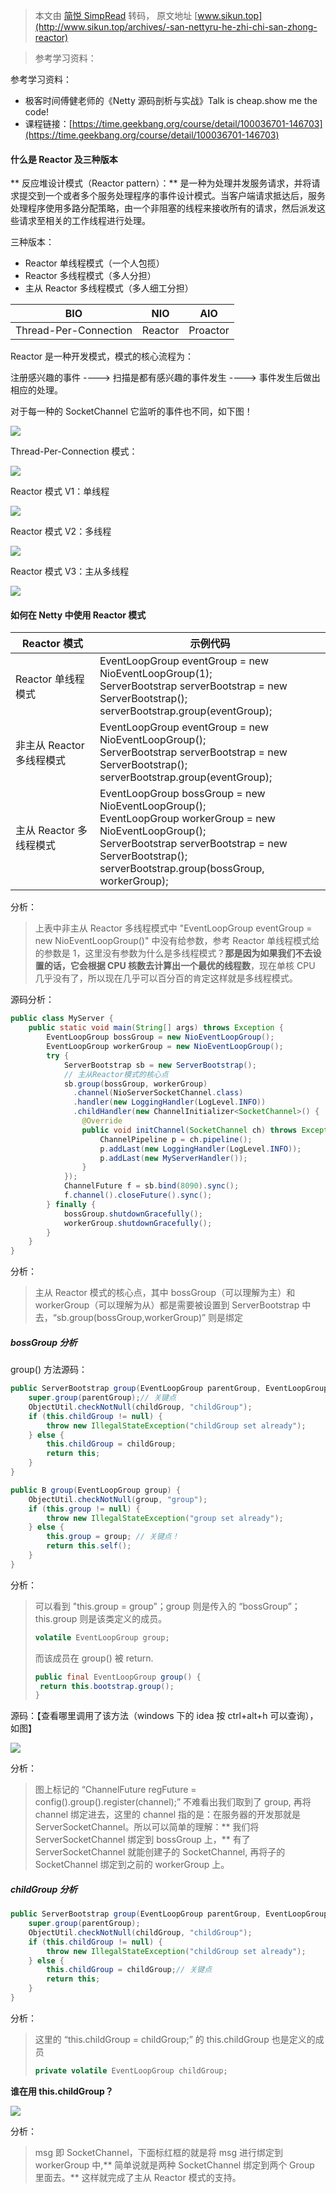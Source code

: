 > 本文由 [简悦 SimpRead](http://ksria.com/simpread/) 转码， 原文地址 [www.sikun.top](http://www.sikun.top/archives/-san-nettyru-he-zhi-chi-san-zhong-reactor)

> 参考学习资料：

参考学习资料：

*   极客时间傅健老师的《Netty 源码剖析与实战》Talk is cheap.show me the code!
*   课程链接：[https://time.geekbang.org/course/detail/100036701-146703](https://time.geekbang.org/course/detail/100036701-146703)

#### 什么是 Reactor 及三种版本

** 反应堆设计模式（Reactor pattern）：** 是一种为处理并发服务请求，并将请求提交到一个或者多个服务处理程序的事件设计模式。当客户端请求抵达后，服务处理程序使用多路分配策略，由一个非阻塞的线程来接收所有的请求，然后派发这些请求至相关的工作线程进行处理。

三种版本：

*   Reactor 单线程模式（一个人包揽）
*   Reactor 多线程模式（多人分担）
*   主从 Reactor 多线程模式（多人细工分担）

<table><thead><tr><th>BIO</th><th>NIO</th><th>AIO</th></tr></thead><tbody><tr><td>Thread-Per-Connection</td><td>Reactor</td><td>Proactor</td></tr></tbody></table>

Reactor 是一种开发模式，模式的核心流程为：

注册感兴趣的事件 ----> 扫描是都有感兴趣的事件发生 ----> 事件发生后做出相应的处理。

对于每一种的 SocketChannel 它监听的事件也不同，如下图！

![](images/3、Netty如何支持三种Reactor/image-20220223132438677.png)

Thread-Per-Connection 模式：

![](images/3、Netty如何支持三种Reactor/image-20220223132531387-1714235852386-27.png)

Reactor 模式 V1：单线程

![](images/3、Netty如何支持三种Reactor/image-20220223132554928.png)

Reactor 模式 V2：多线程

![](images/3、Netty如何支持三种Reactor/image-20220223132619494.png)

Reactor 模式 V3：主从多线程

![](images/3、Netty如何支持三种Reactor/image-20220223132640251.png)

#### 如何在 Netty 中使用 Reactor 模式

<table><thead><tr><th>Reactor 模式</th><th>示例代码</th></tr></thead><tbody><tr><td>Reactor 单线程模式</td><td>EventLoopGroup eventGroup = new NioEventLoopGroup(1);<br>ServerBootstrap serverBootstrap = new ServerBootstrap();<br>serverBootstrap.group(eventGroup);</td></tr><tr><td>非主从 Reactor 多线程模式</td><td>EventLoopGroup eventGroup = new NioEventLoopGroup();<br>ServerBootstrap serverBootstrap = new ServerBootstrap();<br>serverBootstrap.group(eventGroup);</td></tr><tr><td>主从 Reactor 多线程模式</td><td>EventLoopGroup bossGroup = new NioEventLoopGroup();<br>EventLoopGroup workerGroup = new NioEventLoopGroup();<br>ServerBootstrap serverBootstrap = new ServerBootstrap();<br>serverBootstrap.group(bossGroup, workerGroup);</td></tr></tbody></table>

分析：

> 上表中非主从 Reactor 多线程模式中 "EventLoopGroup eventGroup = new NioEventLoopGroup()" 中没有给参数，参考 Reactor 单线程模式给的参数是 1，这里没有参数为什么是多线程模式？**那是因为如果我们不去设置的话，它会根据 CPU 核数去计算出一个最优的线程数**，现在单核 CPU 几乎没有了，所以现在几乎可以百分百的肯定这样就是多线程模式。

源码分析：

```java
public class MyServer {
    public static void main(String[] args) throws Exception {
        EventLoopGroup bossGroup = new NioEventLoopGroup();
        EventLoopGroup workerGroup = new NioEventLoopGroup();
        try {
            ServerBootstrap sb = new ServerBootstrap();
            // 主从Reactor模式的核心点
            sb.group(bossGroup, workerGroup)
              .channel(NioServerSocketChannel.class)
              .handler(new LoggingHandler(LogLevel.INFO))
              .childHandler(new ChannelInitializer<SocketChannel>() {
                @Override
                public void initChannel(SocketChannel ch) throws Exception {
                    ChannelPipeline p = ch.pipeline();
                    p.addLast(new LoggingHandler(LogLevel.INFO));
                    p.addLast(new MyServerHandler());
                }
            });
            ChannelFuture f = sb.bind(8090).sync();
            f.channel().closeFuture().sync();
        } finally {
            bossGroup.shutdownGracefully();
            workerGroup.shutdownGracefully();
        }
    }
}
```

分析：

> 主从 Reactor 模式的核心点，其中 bossGroup（可以理解为主）和 workerGroup（可以理解为从）都是需要被设置到 ServerBootstrap 中去，“sb.group(bossGroup,workerGroup)” 则是绑定

##### bossGroup 分析

group() 方法源码：

```java
public ServerBootstrap group(EventLoopGroup parentGroup, EventLoopGroup childGroup) {
    super.group(parentGroup);// 关键点
    ObjectUtil.checkNotNull(childGroup, "childGroup");
    if (this.childGroup != null) {
        throw new IllegalStateException("childGroup set already");
    } else {
        this.childGroup = childGroup;
        return this;
    }
}
```

```java
public B group(EventLoopGroup group) {
    ObjectUtil.checkNotNull(group, "group");
    if (this.group != null) {
        throw new IllegalStateException("group set already");
    } else {
        this.group = group; // 关键点！
        return this.self();
    }
}
```

分析：

> 可以看到 "this.group = group”；group 则是传入的 “bossGroup”；this.group 则是该类定义的成员。
>
> ```java
> volatile EventLoopGroup group;
> ```
>
> 而该成员在 group() 被 return.
>
> ```java
> public final EventLoopGroup group() {
>  return this.bootstrap.group();
> }
> ```

源码：【查看哪里调用了该方法（windows 下的 idea 按 ctrl+alt+h 可以查询），如图】

![](images/3、Netty如何支持三种Reactor/image-20220223135838143.png)

分析：

> 图上标记的 “ChannelFuture regFuture = config().group().register(channel);” 不难看出我们取到了 group, 再将 channel 绑定进去，这里的 channel 指的是：在服务器的开发那就是 ServerSocketChannel。所以可以简单的理解：** 我们将 ServerSocketChannel 绑定到 bossGroup 上，** 有了 ServerSocketChannel 就能创建子的 SocketChannel, 再将子的 SocketChannel 绑定到之前的 workerGroup 上。

##### childGroup 分析

```java
public ServerBootstrap group(EventLoopGroup parentGroup, EventLoopGroup childGroup) {
    super.group(parentGroup);
    ObjectUtil.checkNotNull(childGroup, "childGroup");
    if (this.childGroup != null) {
        throw new IllegalStateException("childGroup set already");
    } else {
        this.childGroup = childGroup;// 关键点
        return this;
    }
}
```

分析：

> 这里的 “this.childGroup = childGroup;” 的 this.childGroup 也是定义的成员
> 
> ```java
> private volatile EventLoopGroup childGroup;
> ```

**谁在用 this.childGroup？**

![](images/3、Netty如何支持三种Reactor/image-20220223140436006.png)

分析：

> msg 即 SocketChannel，下面标红框的就是将 msg 进行绑定到 workerGroup 中,** 简单说就是两种 SocketChannel 绑定到两个 Group 里面去。** 这样就完成了主从 Reactor 模式的支持。